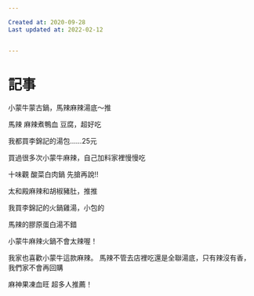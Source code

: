 ```yaml
---

Created at: 2020-09-28
Last updated at: 2022-02-12


---
```


# 記事


小蒙牛蒙古鍋，馬辣麻辣湯底～推

馬辣 麻辣煮鴨血 豆腐，超好吃

我都買李錦記的湯包……25元

買過很多次小蒙牛麻辣，自己加料家裡慢慢吃

十味觀 酸菜白肉鍋
先搶再說!!

太和殿麻辣和胡椒豬肚，推推

我買李錦記的火鍋雞湯，小包的

馬辣的膠原蛋白湯不錯

小蒙牛麻辣火鍋不會太辣喔！

我家也喜歡小蒙牛這款麻辣。
馬辣不管去店裡吃還是全聯湯底，只有辣沒有香，我們家不會再回購

麻神果凍血旺 超多人推薦！

